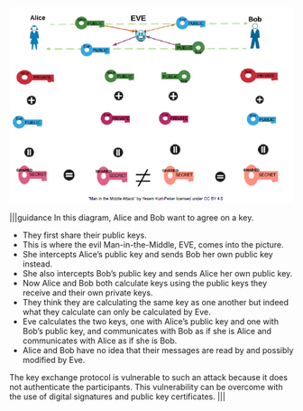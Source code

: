 ![](.guides/img/maninmiddle.png)

|||guidance
In this diagram, Alice and Bob want to agree on a key. 

- They first share their public keys. 
- This is where the evil Man-in-the-Middle, EVE, comes into the picture. 
- She intercepts Alice’s public key and sends Bob her own public key instead. 
- She also intercepts Bob’s public key and sends Alice her own public key.
- Now Alice and Bob both calculate keys using the public keys they receive and their own private keys. 
- They think they are calculating the same key as one another but indeed what they calculate can only be calculated by Eve. 
- Eve calculates the two keys, one with Alice’s public key and one with Bob’s public key, and communicates with Bob as if she is Alice and communicates with Alice as if she is Bob. 
- Alice and Bob have no idea that their messages are read by and possibly modified by Eve.

The key exchange protocol is vulnerable to such an attack because it does not authenticate the participants. This vulnerability can be overcome with the use of digital signatures and public key certificates.
|||